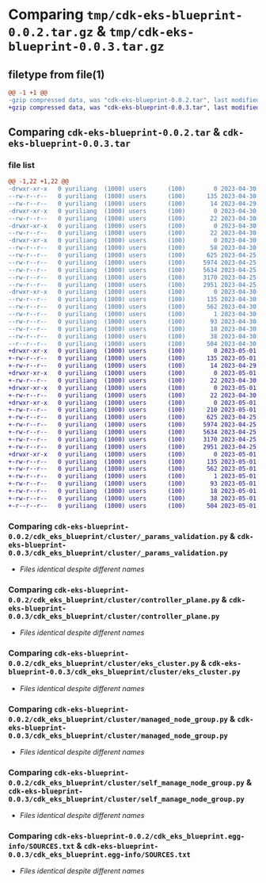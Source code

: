 # Comparing `tmp/cdk-eks-blueprint-0.0.2.tar.gz` & `tmp/cdk-eks-blueprint-0.0.3.tar.gz`

## filetype from file(1)

```diff
@@ -1 +1 @@
-gzip compressed data, was "cdk-eks-blueprint-0.0.2.tar", last modified: Sun Apr 30 10:56:11 2023, max compression
+gzip compressed data, was "cdk-eks-blueprint-0.0.3.tar", last modified: Mon May  1 11:07:33 2023, max compression
```

## Comparing `cdk-eks-blueprint-0.0.2.tar` & `cdk-eks-blueprint-0.0.3.tar`

### file list

```diff
@@ -1,22 +1,22 @@
-drwxr-xr-x   0 yuriliang  (1000) users      (100)        0 2023-04-30 10:56:11.764293 cdk-eks-blueprint-0.0.2/
--rw-r--r--   0 yuriliang  (1000) users      (100)      135 2023-04-30 10:56:11.764293 cdk-eks-blueprint-0.0.2/PKG-INFO
--rw-r--r--   0 yuriliang  (1000) users      (100)       14 2023-04-29 11:18:46.000000 cdk-eks-blueprint-0.0.2/README.md
-drwxr-xr-x   0 yuriliang  (1000) users      (100)        0 2023-04-30 10:56:11.764293 cdk-eks-blueprint-0.0.2/cdk_eks_blueprint/
--rw-r--r--   0 yuriliang  (1000) users      (100)       22 2023-04-30 10:30:28.000000 cdk-eks-blueprint-0.0.2/cdk_eks_blueprint/__init__.py
-drwxr-xr-x   0 yuriliang  (1000) users      (100)        0 2023-04-30 10:56:11.764293 cdk-eks-blueprint-0.0.2/cdk_eks_blueprint/addons/
--rw-r--r--   0 yuriliang  (1000) users      (100)       22 2023-04-30 10:36:01.000000 cdk-eks-blueprint-0.0.2/cdk_eks_blueprint/addons/__init__.py
-drwxr-xr-x   0 yuriliang  (1000) users      (100)        0 2023-04-30 10:56:11.764293 cdk-eks-blueprint-0.0.2/cdk_eks_blueprint/cluster/
--rw-r--r--   0 yuriliang  (1000) users      (100)       58 2023-04-30 10:35:22.000000 cdk-eks-blueprint-0.0.2/cdk_eks_blueprint/cluster/__init__.py
--rw-r--r--   0 yuriliang  (1000) users      (100)      625 2023-04-25 10:05:59.000000 cdk-eks-blueprint-0.0.2/cdk_eks_blueprint/cluster/_params_validation.py
--rw-r--r--   0 yuriliang  (1000) users      (100)     5974 2023-04-25 10:05:59.000000 cdk-eks-blueprint-0.0.2/cdk_eks_blueprint/cluster/controller_plane.py
--rw-r--r--   0 yuriliang  (1000) users      (100)     5634 2023-04-25 10:05:59.000000 cdk-eks-blueprint-0.0.2/cdk_eks_blueprint/cluster/eks_cluster.py
--rw-r--r--   0 yuriliang  (1000) users      (100)     3170 2023-04-25 10:05:59.000000 cdk-eks-blueprint-0.0.2/cdk_eks_blueprint/cluster/managed_node_group.py
--rw-r--r--   0 yuriliang  (1000) users      (100)     2951 2023-04-25 10:05:59.000000 cdk-eks-blueprint-0.0.2/cdk_eks_blueprint/cluster/self_manage_node_group.py
-drwxr-xr-x   0 yuriliang  (1000) users      (100)        0 2023-04-30 10:56:11.764293 cdk-eks-blueprint-0.0.2/cdk_eks_blueprint.egg-info/
--rw-r--r--   0 yuriliang  (1000) users      (100)      135 2023-04-30 10:56:11.000000 cdk-eks-blueprint-0.0.2/cdk_eks_blueprint.egg-info/PKG-INFO
--rw-r--r--   0 yuriliang  (1000) users      (100)      562 2023-04-30 10:56:11.000000 cdk-eks-blueprint-0.0.2/cdk_eks_blueprint.egg-info/SOURCES.txt
--rw-r--r--   0 yuriliang  (1000) users      (100)        1 2023-04-30 10:56:11.000000 cdk-eks-blueprint-0.0.2/cdk_eks_blueprint.egg-info/dependency_links.txt
--rw-r--r--   0 yuriliang  (1000) users      (100)       93 2023-04-30 10:56:11.000000 cdk-eks-blueprint-0.0.2/cdk_eks_blueprint.egg-info/requires.txt
--rw-r--r--   0 yuriliang  (1000) users      (100)       18 2023-04-30 10:56:11.000000 cdk-eks-blueprint-0.0.2/cdk_eks_blueprint.egg-info/top_level.txt
--rw-r--r--   0 yuriliang  (1000) users      (100)       38 2023-04-30 10:56:11.764293 cdk-eks-blueprint-0.0.2/setup.cfg
--r--r--r--   0 yuriliang  (1000) users      (100)      504 2023-04-30 10:55:07.000000 cdk-eks-blueprint-0.0.2/setup.py
+drwxr-xr-x   0 yuriliang  (1000) users      (100)        0 2023-05-01 11:07:33.261230 cdk-eks-blueprint-0.0.3/
+-rw-r--r--   0 yuriliang  (1000) users      (100)      135 2023-05-01 11:07:33.261230 cdk-eks-blueprint-0.0.3/PKG-INFO
+-rw-r--r--   0 yuriliang  (1000) users      (100)       14 2023-04-29 11:18:46.000000 cdk-eks-blueprint-0.0.3/README.md
+drwxr-xr-x   0 yuriliang  (1000) users      (100)        0 2023-05-01 11:07:33.261230 cdk-eks-blueprint-0.0.3/cdk_eks_blueprint/
+-rw-r--r--   0 yuriliang  (1000) users      (100)       22 2023-04-30 10:30:28.000000 cdk-eks-blueprint-0.0.3/cdk_eks_blueprint/__init__.py
+drwxr-xr-x   0 yuriliang  (1000) users      (100)        0 2023-05-01 11:07:33.261230 cdk-eks-blueprint-0.0.3/cdk_eks_blueprint/addons/
+-rw-r--r--   0 yuriliang  (1000) users      (100)       22 2023-04-30 10:36:01.000000 cdk-eks-blueprint-0.0.3/cdk_eks_blueprint/addons/__init__.py
+drwxr-xr-x   0 yuriliang  (1000) users      (100)        0 2023-05-01 11:07:33.261230 cdk-eks-blueprint-0.0.3/cdk_eks_blueprint/cluster/
+-rw-r--r--   0 yuriliang  (1000) users      (100)      210 2023-05-01 11:06:40.000000 cdk-eks-blueprint-0.0.3/cdk_eks_blueprint/cluster/__init__.py
+-rw-r--r--   0 yuriliang  (1000) users      (100)      625 2023-04-25 10:05:59.000000 cdk-eks-blueprint-0.0.3/cdk_eks_blueprint/cluster/_params_validation.py
+-rw-r--r--   0 yuriliang  (1000) users      (100)     5974 2023-04-25 10:05:59.000000 cdk-eks-blueprint-0.0.3/cdk_eks_blueprint/cluster/controller_plane.py
+-rw-r--r--   0 yuriliang  (1000) users      (100)     5634 2023-04-25 10:05:59.000000 cdk-eks-blueprint-0.0.3/cdk_eks_blueprint/cluster/eks_cluster.py
+-rw-r--r--   0 yuriliang  (1000) users      (100)     3170 2023-04-25 10:05:59.000000 cdk-eks-blueprint-0.0.3/cdk_eks_blueprint/cluster/managed_node_group.py
+-rw-r--r--   0 yuriliang  (1000) users      (100)     2951 2023-04-25 10:05:59.000000 cdk-eks-blueprint-0.0.3/cdk_eks_blueprint/cluster/self_manage_node_group.py
+drwxr-xr-x   0 yuriliang  (1000) users      (100)        0 2023-05-01 11:07:33.261230 cdk-eks-blueprint-0.0.3/cdk_eks_blueprint.egg-info/
+-rw-r--r--   0 yuriliang  (1000) users      (100)      135 2023-05-01 11:07:33.000000 cdk-eks-blueprint-0.0.3/cdk_eks_blueprint.egg-info/PKG-INFO
+-rw-r--r--   0 yuriliang  (1000) users      (100)      562 2023-05-01 11:07:33.000000 cdk-eks-blueprint-0.0.3/cdk_eks_blueprint.egg-info/SOURCES.txt
+-rw-r--r--   0 yuriliang  (1000) users      (100)        1 2023-05-01 11:07:33.000000 cdk-eks-blueprint-0.0.3/cdk_eks_blueprint.egg-info/dependency_links.txt
+-rw-r--r--   0 yuriliang  (1000) users      (100)       93 2023-05-01 11:07:33.000000 cdk-eks-blueprint-0.0.3/cdk_eks_blueprint.egg-info/requires.txt
+-rw-r--r--   0 yuriliang  (1000) users      (100)       18 2023-05-01 11:07:33.000000 cdk-eks-blueprint-0.0.3/cdk_eks_blueprint.egg-info/top_level.txt
+-rw-r--r--   0 yuriliang  (1000) users      (100)       38 2023-05-01 11:07:33.261230 cdk-eks-blueprint-0.0.3/setup.cfg
+-r--r--r--   0 yuriliang  (1000) users      (100)      504 2023-05-01 11:07:22.000000 cdk-eks-blueprint-0.0.3/setup.py
```

### Comparing `cdk-eks-blueprint-0.0.2/cdk_eks_blueprint/cluster/_params_validation.py` & `cdk-eks-blueprint-0.0.3/cdk_eks_blueprint/cluster/_params_validation.py`

 * *Files identical despite different names*

### Comparing `cdk-eks-blueprint-0.0.2/cdk_eks_blueprint/cluster/controller_plane.py` & `cdk-eks-blueprint-0.0.3/cdk_eks_blueprint/cluster/controller_plane.py`

 * *Files identical despite different names*

### Comparing `cdk-eks-blueprint-0.0.2/cdk_eks_blueprint/cluster/eks_cluster.py` & `cdk-eks-blueprint-0.0.3/cdk_eks_blueprint/cluster/eks_cluster.py`

 * *Files identical despite different names*

### Comparing `cdk-eks-blueprint-0.0.2/cdk_eks_blueprint/cluster/managed_node_group.py` & `cdk-eks-blueprint-0.0.3/cdk_eks_blueprint/cluster/managed_node_group.py`

 * *Files identical despite different names*

### Comparing `cdk-eks-blueprint-0.0.2/cdk_eks_blueprint/cluster/self_manage_node_group.py` & `cdk-eks-blueprint-0.0.3/cdk_eks_blueprint/cluster/self_manage_node_group.py`

 * *Files identical despite different names*

### Comparing `cdk-eks-blueprint-0.0.2/cdk_eks_blueprint.egg-info/SOURCES.txt` & `cdk-eks-blueprint-0.0.3/cdk_eks_blueprint.egg-info/SOURCES.txt`

 * *Files identical despite different names*

